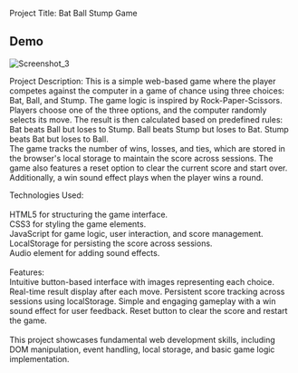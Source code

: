 Project Title: Bat Ball Stump Game<br>
## Demo
![Screenshot_3](https://github.com/user-attachments/assets/d0f346c7-2cd6-4da2-a06a-cca3da7fd266)

Project Description:
This is a simple web-based game where the player competes against the computer in a game of chance using three choices: Bat, Ball, and Stump. The game logic is inspired by Rock-Paper-Scissors.<br> Players choose one of the three options, and the computer randomly selects its move. The result is then calculated based on predefined rules:<br>
Bat beats Ball but loses to Stump.
Ball beats Stump but loses to Bat.
Stump beats Bat but loses to Ball.
<br>The game tracks the number of wins, losses, and ties, which are stored in the browser's local storage to maintain the score across sessions. The game also features a reset option to clear the current score and start over. Additionally, a win sound effect plays when the player wins a round.

Technologies Used:<br>
<br>HTML5 for structuring the game interface.
<br>CSS3 for styling the game elements.
<br>JavaScript for game logic, user interaction, and score management.
<br>LocalStorage for persisting the score across sessions.
<br>Audio element for adding sound effects.<br>
<br>Features:<br>
Intuitive button-based interface with images representing each choice.
Real-time result display after each move.
Persistent score tracking across sessions using localStorage.
Simple and engaging gameplay with a win sound effect for user feedback.
Reset button to clear the score and restart the game.<br>
<br>This project showcases fundamental web development skills, including DOM manipulation, event handling, local storage, and basic game logic implementation.

